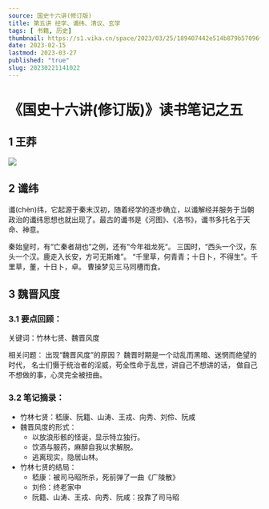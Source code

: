 ```yaml
---
source: 国史十六讲(修订版)
title: 第五讲 经学、谶纬、清议、玄学
tags: [ 书籍, 历史]
thumbnail: https://s1.vika.cn/space/2023/03/25/189407442e514b879b57096fd016d8b4?attname=u%3D1967599%2C2669789817%26fm%3D253%26fmt%3Dauto%26app%3D138%26f%3DJPEG.webp
date: 2023-02-15
lastmod: 2023-03-27 
published: "true"
slug: 20230221141022
---
```

# 《国史十六讲(修订版)》读书笔记之五
## 1 王莽
![](https://www.plantuml.com/plantuml/png/PP7FJi904CRl9Bn3pnmzwWNrh2TVeA552T0b2yPh6m51e63aNx1eL4I8GX3HL0lXNN2dMqwyWjFK60sddPtvvlVDPFo-O38bqbGyeaXnCI7iUQ_Vbun6b8H8nRYmJIavsIKnGWL2GqSHQQruS1G9HHKvcHGs_jRsYIJlYA7e8IN7YkGHOdASA0W9XucofYLKakb_fu30zOAZpp0AR4Av0Racz2Uyct66VQZe_744PdirBOBroPyA2zMmwwE5seQh6IRzFfYgp1pW3_GibCVCF5-gBMT-jfhc-7CNBb2Lzs1iPl3M6S9uAmsPd3r-tN8z1Rlw0RbtDmm8p7f01no8LqUOH1zNN2cnZpowsTeTT4eeO9-rNu4xsl3QkIs2SGF622UnZJmKwnxGAs4B39jGowBUhixve8vTpBIShePyRfNjDtrvsbisUipKURxllALvzSLTQlZEp4kdyl2bQXX0wGVhJGBb3hFkaU1C7i7KKEEwkBi4PJooT-Xl)

## 2 谶纬

谶(chèn)纬，它起源于秦末汉初，随着经学的逐步确立，以谶解经并服务于当朝政治的谶纬思想也就出现了。最古的谶书是《河图》、《洛书》，谶书多托名于天命、神意。

秦始皇时，有“亡秦者胡也”之例，还有“今年祖龙死“。
三国时，“西头一个汉，东头一个汉。鹿走入长安，方可无斯难”。
“千里草，何青青；十日卜，不得生”。千里草，董，十日卜，卓。
曹操梦见三马同槽而食。

## 3 魏晋风度

### 3.1 要点回顾：

关键词：竹林七贤、魏晋风度

相关问题：
	出现“魏晋风度”的原因？
		魏晋时期是一个动乱而黑暗、迷惘而绝望的时代，
		名士们慑于统治者的淫威，苟全性命于乱世，讲自己不想讲的话，
		做自己不想做的事，心灵完全被扭曲。

### 3.2 笔记摘录：

- 竹林七贤：嵇康、阮籍、山涛、王戎、向秀、刘伶、阮咸
- 魏晋风度的形式：
    - 以放浪形骸的怪诞，显示特立独行。
    - 饮酒与服药，麻醉自我以求解脱。
    - 逃离现实，隐居山林。
- 竹林七贤的结局：
    - 嵇康：被司马昭所杀，死前弹了一曲《广陵散》
    - 刘伶：终老家中
    - 阮籍、山涛、王戎、向秀、阮咸：投靠了司马昭

